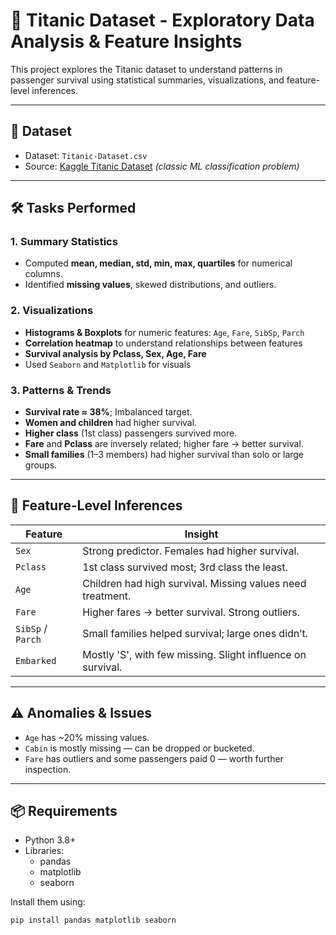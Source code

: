 # 🚢 Titanic Dataset - Exploratory Data Analysis & Feature Insights

This project explores the Titanic dataset to understand patterns in passenger survival using statistical summaries, visualizations, and feature-level inferences.

---

## 📁 Dataset

- Dataset: `Titanic-Dataset.csv`
- Source: [Kaggle Titanic Dataset](https://www.kaggle.com/c/titanic/data) *(classic ML classification problem)*

---

## 🛠️ Tasks Performed

### 1. Summary Statistics
- Computed **mean, median, std, min, max, quartiles** for numerical columns.
- Identified **missing values**, skewed distributions, and outliers.

### 2. Visualizations
- **Histograms & Boxplots** for numeric features: `Age`, `Fare`, `SibSp`, `Parch`
- **Correlation heatmap** to understand relationships between features
- **Survival analysis by Pclass, Sex, Age, Fare**
- Used `Seaborn` and `Matplotlib` for visuals

### 3. Patterns & Trends
- **Survival rate ≈ 38%**; Imbalanced target.
- **Women and children** had higher survival.
- **Higher class** (1st class) passengers survived more.
- **Fare** and **Pclass** are inversely related; higher fare → better survival.
- **Small families** (1–3 members) had higher survival than solo or large groups.

---

## 🔎 Feature-Level Inferences

| Feature     | Insight |
|-------------|---------|
| `Sex`       | Strong predictor. Females had higher survival. |
| `Pclass`    | 1st class survived most; 3rd class the least. |
| `Age`       | Children had high survival. Missing values need treatment. |
| `Fare`      | Higher fares → better survival. Strong outliers. |
| `SibSp` / `Parch` | Small families helped survival; large ones didn’t. |
| `Embarked`  | Mostly 'S', with few missing. Slight influence on survival. |

---

## ⚠️ Anomalies & Issues

- `Age` has ~20% missing values.
- `Cabin` is mostly missing — can be dropped or bucketed.
- `Fare` has outliers and some passengers paid 0 — worth further inspection.

---

## 📦 Requirements

- Python 3.8+
- Libraries:
  - pandas
  - matplotlib
  - seaborn

Install them using:
```bash
pip install pandas matplotlib seaborn
